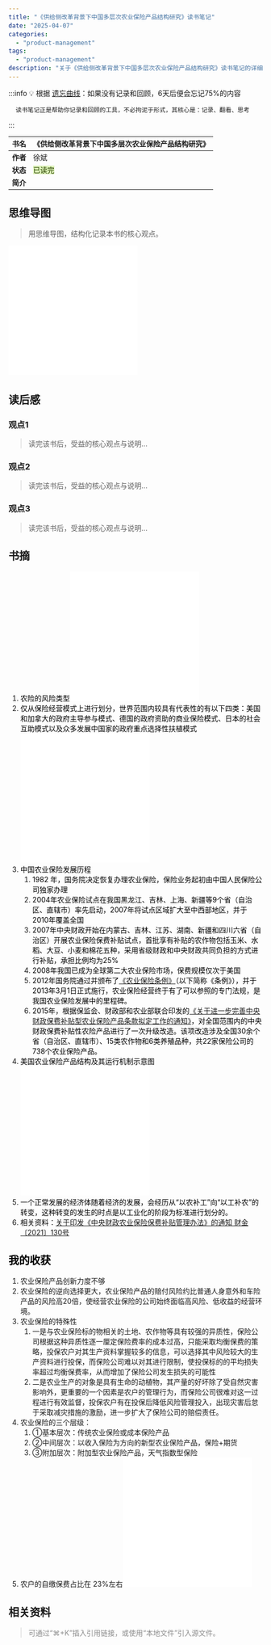 ```yaml
---
title: "《供给侧改革背景下中国多层次农业保险产品结构研究》读书笔记"
date: "2025-04-07"
categories: 
  - "product-management"
tags:
  - "product-management"
description: "关于《供给侧改革背景下中国多层次农业保险产品结构研究》读书笔记的详细介绍"
---
```


:::info
💡  根据 [遗忘曲线](https://baike.baidu.com/item/%E9%81%97%E5%BF%98%E6%9B%B2%E7%BA%BF/7278665?fr=aladdin)：如果没有记录和回顾，6天后便会忘记75%的内容

      读书笔记正是帮助你记录和回顾的工具，不必拘泥于形式，其核心是：记录、翻看、思考

:::



| **书名** | 《供给侧改革背景下中国多层次农业保险产品结构研究》 |
| --- | --- |
| **作者** | 徐斌 |
| **状态** | <font style="background:#DBF1B7;color:#2A4200">已读完</font> |
| **简介** |  |


## 思维导图
> 用思维导图，结构化记录本书的核心观点。
>

![占位图](/content/assets/images/product-management/2025-04-07-《供给侧改革背景下中国多层次农业保险产品结构研究》读书笔记/placeholder.png)

## 读后感
### 观点1
> 读完该书后，受益的核心观点与说明...
>

### 观点2
> 读完该书后，受益的核心观点与说明...
>

### 观点3
> 读完该书后，受益的核心观点与说明...
>

## 书摘
1. <font style="color:#000000;">农险的风险类型</font>![占位图](/content/assets/images/product-management/2025-04-07-《供给侧改革背景下中国多层次农业保险产品结构研究》读书笔记/placeholder.png)
2. <font style="color:#000000;">仅从保险经营模式上进行划分，世界范围内较具有代表性的有以下四类：美国和加拿大的政府主导参与模式、德国的政府资助的商业保险模式、日本的社会互助模式以及众多发展中国家的政府重点选择性扶植模式</font>![占位图](/content/assets/images/product-management/2025-04-07-《供给侧改革背景下中国多层次农业保险产品结构研究》读书笔记/placeholder.png)
3. <font style="color:#000000;">中国农业保险发展历程</font>
    1. <font style="color:#000000;">1982 年，国务院决定恢复办理农业保险，保险业务起初由中国人民保险公司独家办理</font>
    2. <font style="color:#000000;">2004年农业保险试点在我国黑龙江、吉林、上海、新疆等9个省（自治区、直辖市）率先启动，2007年将试点区域扩大至中西部地区，并于2010年覆盖全国</font>
    3. <font style="color:#000000;">2007年中央财政开始在内蒙古、吉林、江苏、湖南、新疆和四川六省（自治区）开展农业保险保费补贴试点，首批享有补贴的农作物包括玉米、水稻、大豆、小麦和棉花五种，采用省级财政和中央财政共同负担的方式进行补贴，承担比例均为25%</font>
    4. <font style="color:#000000;">2008年我国已成为全球第二大农业保险市场，保费规模仅次于美国</font>
    5. <font style="color:#000000;">2012年国务院通过并颁布了</font>[《农业保险条例》](https://www.gov.cn/zhengce/content/2012-11/16/content_1760.htm)<font style="color:#000000;">（以下简称《条例》），并于2013年3月1日正式施行，农业保险经营终于有了可以参照的专门法规，是我国农业保险发展中的里程碑。</font>
    6. <font style="color:#000000;">2015年，根据保监会、财政部和农业部联合印发的</font>[《关于进一步完善中央财政保费补贴型农业保险产品条款拟定工作的通知》](http://www.cninsurancelaw.org/html/baoxianfaguisudi/jianguandongtai/2015/0404/229.html)<font style="color:#000000;">，对全国范围内的中央财政保费补贴性农险产品进行了一次升级改造。该项改造涉及全国30余个省（自治区、直辖市）、15类农作物和6类养殖品种，共22家保险公司的738个农业保险产品。</font>
4. <font style="color:#000000;">美国农业保险产品结构及其运行机制示意图</font>![占位图](/content/assets/images/product-management/2025-04-07-《供给侧改革背景下中国多层次农业保险产品结构研究》读书笔记/placeholder.png)
5. <font style="color:#000000;">一个正常发展的经济体随着经济的发展，会经历从“以农补工”向“以工补农”的转变，这种转变的发生的时点是以工业化的阶段为标准进行划分的。</font>
6. <font style="color:#000000;">相关资料：</font>[关于印发《中央财政农业保险保费补贴管理办法》的通知 财金〔2021〕130号](https://www.gov.cn/zhengce/zhengceku/2022-01/07/content_5666866.htm)

<font style="color:#000000;"></font>

## <font style="color:#000000;">我的收获</font>
1. 农业保险产品创新力度不够
2. 农业保险的逆向选择更大，农业保险产品的赔付风险约比普通人身意外和车险产品的风险高20倍，使经营农业保险的公司始终面临高风险、低收益的经营环境。
3. 农业保险的特殊性
    1. 一是与农业保险标的物相关的土地、农作物等具有较强的异质性，保险公司根据这种异质性逐一厘定保险费率的成本过高，只能采取均衡保费的策略，投保农户对其生产资料掌握较多的信息，可以选择其中风险较大的生产资料进行投保，而保险公司难以对其进行限制，使投保标的的平均损失率超过均衡保费率，从而增加了保险公司发生损失的可能性
    2. 二是农业生产的对象是具有生命的动植物，其产量的好坏除了受自然灾害影响外，更重要的一个因素是农户的管理行为，而保险公司很难对这一过程进行有效监督，投保农户有在投保后降低风险管理投入，出现灾害后怠于采取减灾措施的激励，进一步扩大了保险公司的赔偿责任。
4. 农业保险的三个层级：
    1. ①基本层次：传统农业保险或成本保险产品
    2. ②中间层次：以收入保险为方向的新型农业保险产品，保险+期货
    3. ③附加层次：附加型农业保险产品，天气指数型保险
5. 农户的自缴保费占比在 23%左右![占位图](/content/assets/images/product-management/2025-04-07-《供给侧改革背景下中国多层次农业保险产品结构研究》读书笔记/placeholder.png)

## 相关资料
> <font style="color:#8C8C8C;">可通过“⌘+K”插入引用链接，或使用“本地文件”引入源文件。</font>
>





